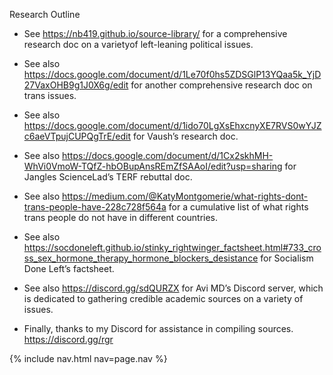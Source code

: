 Research Outline 


* See https://nb419.github.io/source-library/ for a comprehensive research doc on a varietyof left-leaning political issues.

* See also https://docs.google.com/document/d/1Le70f0hs5ZDSGlP13YQaa5k_YjD27VaxOHB9g1J0X6g/edit for another comprehensive research doc on trans issues.

* See also https://docs.google.com/document/d/1ido70LgXsEhxcnyXE7RVS0wYJZc6aeVTpujCUPQgTrE/edit for Vaush’s research doc.

* See also https://docs.google.com/document/d/1Cx2skhMH-WhVi0VmoW-TQfZ-hbOBupAnsREmZfSAAoI/edit?usp=sharing for Jangles ScienceLad’s TERF rebuttal doc.

* See also https://medium.com/@KatyMontgomerie/what-rights-dont-trans-people-have-228c728f564a for a cumulative list of what rights trans people do not have in different countries.

* See also https://socdoneleft.github.io/stinky_rightwinger_factsheet.html#733_cross_sex_hormone_therapy_hormone_blockers_desistance for Socialism Done Left’s factsheet.

* See also https://discord.gg/sdQURZX for Avi MD’s Discord server, which is dedicated to gathering credible academic sources on a variety of issues.

* Finally, thanks to my Discord for assistance in compiling sources. https://discord.gg/rgr

{% include nav.html nav=page.nav %}